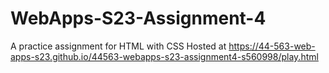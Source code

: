 # WebApps-S23-Assignment-4
A practice assignment for HTML with CSS
Hosted at https://44-563-web-apps-s23.github.io/44563-webapps-s23-assignment4-s560998/play.html

